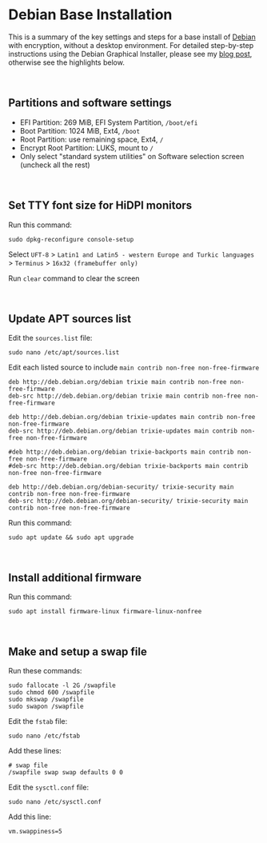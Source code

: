# Debian Base Installation

This is a summary of the key settings and steps for a base install of [Debian](https://www.debian.org) with encryption, without a desktop environment. For detailed step-by-step instructions using the Debian Graphical Installer, please see my [blog post](https://e33.io/913), otherwise see the highlights below.

&nbsp;

## Partitions and software settings
- EFI Partition: 269 MiB, EFI System Partition, `/boot/efi`
- Boot Partition: 1024 MiB, Ext4, `/boot`
- Root Partition: use remaining space, Ext4, `/`
- Encrypt Root Partition: LUKS, mount to `/`
- Only select "standard system utilities" on Software selection screen (uncheck all the rest)

&nbsp;

## Set TTY font size for HiDPI monitors

Run this command:
```
sudo dpkg-reconfigure console-setup
```

Select `UFT-8` > `Latin1 and Latin5 - western Europe and Turkic languages` > `Terminus` > `16x32 (framebuffer only)`

Run `clear` command to clear the screen

&nbsp;

## Update APT sources list

Edit the `sources.list` file:
```
sudo nano /etc/apt/sources.list
```

Edit each listed source to include `main contrib non-free non-free-firmware`
```
deb http://deb.debian.org/debian trixie main contrib non-free non-free-firmware
deb-src http://deb.debian.org/debian trixie main contrib non-free non-free-firmware

deb http://deb.debian.org/debian trixie-updates main contrib non-free non-free-firmware
deb-src http://deb.debian.org/debian trixie-updates main contrib non-free non-free-firmware

#deb http://deb.debian.org/debian trixie-backports main contrib non-free non-free-firmware
#deb-src http://deb.debian.org/debian trixie-backports main contrib non-free non-free-firmware

deb http://deb.debian.org/debian-security/ trixie-security main contrib non-free non-free-firmware
deb-src http://deb.debian.org/debian-security/ trixie-security main contrib non-free non-free-firmware
```

Run this command:
```
sudo apt update && sudo apt upgrade
```

&nbsp;

## Install additional firmware

Run this command:
```
sudo apt install firmware-linux firmware-linux-nonfree
```

&nbsp;

## Make and setup a swap file

Run these commands:
```
sudo fallocate -l 2G /swapfile
sudo chmod 600 /swapfile
sudo mkswap /swapfile
sudo swapon /swapfile
```

Edit the `fstab` file:
```
sudo nano /etc/fstab
```

Add these lines:
```
# swap file
/swapfile swap swap defaults 0 0
```

Edit the `sysctl.conf` file:
```
sudo nano /etc/sysctl.conf
```

Add this line:
```
vm.swappiness=5
```

&nbsp;
